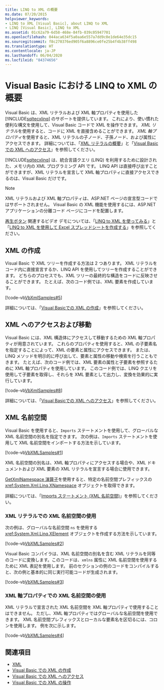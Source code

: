 ```yaml
---
title: LINQ to XML の概要
ms.date: 07/20/2015
helpviewer_keywords:
- LINQ to XML [Visual Basic], about LINQ to XML
- LINQ [Visual Basic], LINQ to XML
ms.assetid: 01c62a79-6d58-468e-84fb-039c05947701
ms.openlocfilehash: 044aca634f5a0aa6e557a7dd9c0e1de64e35dc15
ms.sourcegitcommit: f8c270376ed905f6a8896ce0fe25b4f4b38ff498
ms.translationtype: HT
ms.contentlocale: ja-JP
ms.lasthandoff: 06/04/2020
ms.locfileid: "84374656"
---
```

# <a name="overview-of-linq-to-xml-in-visual-basic"></a>Visual Basic における LINQ to XML の概要
Visual Basic は、XML リテラルおよび XML 軸プロパティを使用した [!INCLUDE[sqltecxlinq](~/includes/sqltecxlinq-md.md)] のサポートを提供しています。 これにより、使い慣れた便利な構文を使用して、Visual Basic コードで XML を操作できます。 *XML リテラル*を使用すると、コードに XML を直接含めることができます。 *XML 軸プロパティ*を使用すると、XML リテラルの子ノード、子孫ノード、および属性にアクセスできます。 詳細については、「[XML リテラルの概要](xml-literals-overview.md)」と「[Visual Basic での XML へのアクセス](accessing-xml.md)」を参照してください。  
  
 [!INCLUDE[sqltecxlinq](~/includes/sqltecxlinq-md.md)] は、統合言語クエリ (LINQ) を利用するために設計された、メモリ内の XML プログラミング API です。 LINQ API は直接呼び出すことができますが、XML リテラルを宣言して XML 軸プロパティに直接アクセスできるのは、Visual Basic だけです。  
  
> [!NOTE]
> XML リテラルおよび XML 軸プロパティは、ASP.NET ページの宣言型コードではサポートされません。 Visual Basic の XML 機能を使用するには、ASP.NET アプリケーションの分離コード ページにコードを配置します。  
  
 [再生ボタン](./media/overview-of-linq-to-xml/play-video-icon-example.gif) 関連するビデオ デモについては、「[LINQ to XML を使ってみる](/aspnet/web-forms/videos/data-access/linq-videos-from-the-vb-team/how-do-i-get-started-with-linq-to-xml)」と「[LINQ to XML を使用して Excel スプレッドシートを作成する](/aspnet/web-forms/videos/data-access/linq-videos-from-the-vb-team/how-do-i-create-excel-spreadsheets-using-linq-to-xml)」を参照してください。
  
## <a name="creating-xml"></a>XML の作成  
 Visual Basic で XML ツリーを作成する方法は 2 つあります。 XML リテラルをコード内に直接宣言するか、LINQ API を使用してツリーを作成することができます。 どちらのプロセスでも、XML ツリーの最終的な構造をコードに反映させることができます。 たとえば、次のコード例では、XML 要素を作成しています。  
  
 [!code-vb[VbXmlSamples#5](~/samples/snippets/visualbasic/VS_Snippets_VBCSharp/VbXMLSamples/VB/XMLSamples2.vb#5)]  
  
 詳細については、「[Visual Basicでの XML の作成](creating-xml.md)」を参照してください。  
  
## <a name="accessing-and-navigating-xml"></a>XML へのアクセスおよび移動  
 Visual Basic には、XML 構造体にアクセスして移動するための XML 軸プロパティが用意されています。 これらのプロパティを使用すると、XML の子要素名を指定することによって、XML の要素と属性にアクセスできます。 または、LINQ メソッドを明示的に呼び出して、要素と属性の移動や検索を行うこともできます。 たとえば、次のコード例では、XML 要素の属性と子要素を参照するために XML 軸プロパティを使用しています。 このコード例では、LINQ クエリを使用して子要素を取得し、それらを XML 要素として出力し、変換を効果的に実行しています。  
  
 [!code-vb[VbXmlSamples#8](~/samples/snippets/visualbasic/VS_Snippets_VBCSharp/VbXMLSamples/VB/XMLSamples3.vb#8)]  
  
 詳細については、「[Visual Basicでの XML へのアクセス](accessing-xml.md)」を参照してください。  
  
## <a name="xml-namespaces"></a>XML 名前空間  
 Visual Basic を使用すると、`Imports` ステートメントを使用して、グローバルな XML 名前空間の別名を指定できます。 次の例は、`Imports` ステートメントを使用して XML 名前空間をインポートする方法を示しています。  
  
 [!code-vb[VbXMLSamples#1](~/samples/snippets/visualbasic/VS_Snippets_VBCSharp/VbXMLSamples/VB/XMLSamples1.vb#1)]  
  
 XML 名前空間の別名は、XML 軸プロパティにアクセスする場合や、XML ドキュメントおよび XML 要素の XML リテラルを宣言する場合に使用できます。  
  
 [GetXmlNamespace 演算子](../../../language-reference/operators/getxmlnamespace-operator.md)を使用すると、特定の名前空間プレフィックスの <xref:System.Xml.Linq.XNamespace> オブジェクトを取得できます。  
  
 詳細については、「[Imports ステートメント (XML 名前空間)](../../../language-reference/statements/imports-statement-xml-namespace.md)」を参照してください。  
  
### <a name="using-xml-namespaces-in-xml-literals"></a>XML リテラルでの XML 名前空間の使用  
 次の例は、グローバルな名前空間 `ns` を使用する <xref:System.Xml.Linq.XElement> オブジェクトを作成する方法を示しています。  
  
 [!code-vb[VbXMLSamples#2](~/samples/snippets/visualbasic/VS_Snippets_VBCSharp/VbXMLSamples/VB/XMLSamples1.vb#2)]  
  
 Visual Basic コンパイラは、XML 名前空間の別名を含む XML リテラルを同等のコードに変換します。このコードは、`xmlns` 属性に XML 名前空間を使用するために XML 表記を使用します。 前のセクションの例のコードをコンパイルすると、次の例と基本的に同じ実行可能コードが生成されます。  
  
 [!code-vb[VbXMLSamples#3](~/samples/snippets/visualbasic/VS_Snippets_VBCSharp/VbXMLSamples/VB/XMLSamples1.vb#3)]  
  
### <a name="using-xml-namespaces-in-xml-axis-properties"></a>XML 軸プロパティでの XML 名前空間の使用  
 XML リテラルで宣言された XML 名前空間を XML 軸プロパティで使用することはできません。 ただし、XML 軸プロパティではグローバルな名前空間を使用できます。 XML 名前空間プレフィックスとローカルな要素名を区切るには、コロンを使用します。 例を次に示します。  
  
 [!code-vb[VbXMLSamples#4](~/samples/snippets/visualbasic/VS_Snippets_VBCSharp/VbXMLSamples/VB/XMLSamples1.vb#4)]  
  
## <a name="see-also"></a>関連項目

- [XML](index.md)
- [Visual Basic での XML の作成](creating-xml.md)
- [Visual Basic での XML へのアクセス](accessing-xml.md)
- [Visual Basic での XML の操作](manipulating-xml.md)
